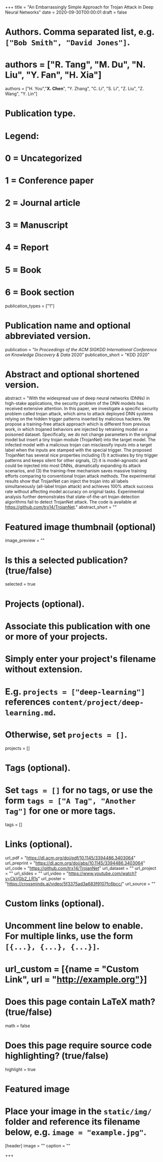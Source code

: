 +++
title = "An Embarrassingly Simple Approach for Trojan Attack in Deep Neural Networks"
date = 2020-09-30T00:00:01
draft = false

# Authors. Comma separated list, e.g. `["Bob Smith", "David Jones"]`.
# authors = ["**R. Tang**", "M. Du", "N. Liu", "Y. Fan", "H. Xia"]
authors = ["H. You","**X. Chen**", "Y. Zhang", "C. Li", "S. Li", "Z. Liu", "Z. Wang", "Y. Lin"]
# Publication type.
# Legend:
# 0 = Uncategorized
# 1 = Conference paper
# 2 = Journal article
# 3 = Manuscript
# 4 = Report
# 5 = Book
# 6 = Book section
publication_types = ["1"]

# Publication name and optional abbreviated version.
publication = "In *Proceedings of the ACM SIGKDD International Conference on Knowledge Discovery & Data* 2020"
publication_short = "KDD 2020"

# Abstract and optional shortened version.
abstract = "With the widespread use of deep neural networks (DNNs) in high-stake applications, the security problem of the DNN models has received extensive attention. In this paper, we investigate a specific security problem called trojan attack, which aims to attack deployed DNN systems relying on the hidden trigger patterns inserted by malicious hackers. We propose a training-free attack approach which is different from previous work, in which trojaned behaviors are injected by retraining model on a poisoned dataset. Specifically, we do not change parameters in the original model but insert a tiny trojan module (TrojanNet) into the target model. The infected model with a malicious trojan can misclassify inputs into a target label when the inputs are stamped with the special trigger. The proposed TrojanNet has several nice properties including (1) it activates by tiny trigger patterns and keeps silent for other signals, (2) it is model-agnostic and could be injected into most DNNs, dramatically expanding its attack scenarios, and (3) the training-free mechanism saves massive training efforts comparing to conventional trojan attack methods. The experimental results show that TrojanNet can inject the trojan into all labels simultaneously (all-label trojan attack) and achieves 100% attack success rate without affecting model accuracy on original tasks. Experimental analysis further demonstrates that state-of-the-art trojan detection algorithms fail to detect TrojanNet attack. The code is available at https://github.com/trx14/TrojanNet."
abstract_short = ""

# Featured image thumbnail (optional)
image_preview = ""

# Is this a selected publication? (true/false)
selected = true

# Projects (optional).
#   Associate this publication with one or more of your projects.
#   Simply enter your project's filename without extension.
#   E.g. `projects = ["deep-learning"]` references `content/project/deep-learning.md`.
#   Otherwise, set `projects = []`.
projects = []

# Tags (optional).
#   Set `tags = []` for no tags, or use the form `tags = ["A Tag", "Another Tag"]` for one or more tags.
tags = []

# Links (optional).
url_pdf = "https://dl.acm.org/doi/pdf/10.1145/3394486.3403064"
url_preprint = "https://dl.acm.org/doi/abs/10.1145/3394486.3403064"
url_code = "https://github.com/trx14/TrojanNet"
url_dataset = ""
url_project = ""
url_slides = ""
url_video = "https://www.youtube.com/watch?v=CkVGb2_LR1s"
url_poster = "https://crossminds.ai/video/5f3375ad3a683f9107fc6bcc/"
url_source = ""

# Custom links (optional).
#   Uncomment line below to enable. For multiple links, use the form `[{...}, {...}, {...}]`.
# url_custom = [{name = "Custom Link", url = "http://example.org"}]

# Does this page contain LaTeX math? (true/false)
math = false

# Does this page require source code highlighting? (true/false)
highlight = true

# Featured image
# Place your image in the `static/img/` folder and reference its filename below, e.g. `image = "example.jpg"`.
[header]
image = ""
caption = ""

+++
